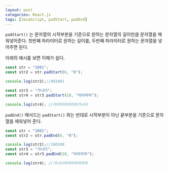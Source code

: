 ```yaml
---
layout: post
categories: React.js
tags: [JavaScript, padStart, padEnd]
---
```

`padStart()` 는 문자열의 시작부분을 기준으로 원하는 문자열의 길이만큼 문자열을 채워넣어준다. 첫번째 파라미터로 원하는 길이를, 두번째 파라미터로 원하는 문자열을 넣어주면 된다.

아래의 예시를 보면 이해가 쉽다.

```js
const str = "1001";
const str2 = str.padStart(6, "0");

console.log(str2);//001001

const str3 = "가나다";
const str4 = str3.padStart(10, "라라마마");

console.log(str4); //라라마마라라마가나다
```

`padEnd()` 메서드는 `padStart()` 와는 반대로 시작부분이 아닌 끝부분을 기준으로 문자열을 채워넣어 준다.

```js
const str = "1001";
const str2 = str.padEnd(6, "0");

console.log(str2);//100100
const str3 = "가나다";
const str4 = str3.padEnd(10, "라라마마");

console.log(str4); //가나다라라마마라라마
```